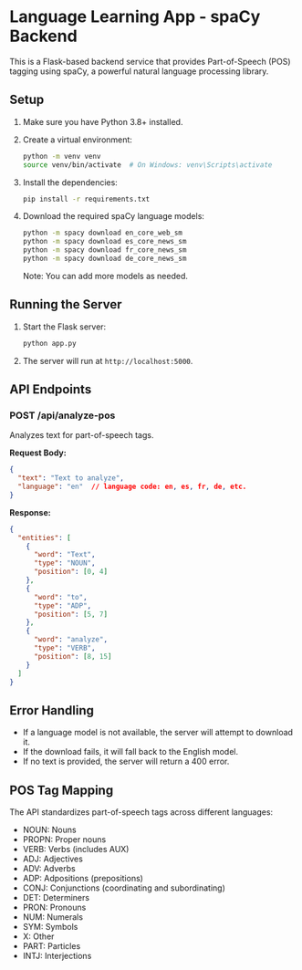 # Language Learning App - spaCy Backend

This is a Flask-based backend service that provides Part-of-Speech (POS) tagging using spaCy, a powerful natural language processing library.

## Setup

1. Make sure you have Python 3.8+ installed.

2. Create a virtual environment:
   ```bash
   python -m venv venv
   source venv/bin/activate  # On Windows: venv\Scripts\activate
   ```

3. Install the dependencies:
   ```bash
   pip install -r requirements.txt
   ```

4. Download the required spaCy language models:
   ```bash
   python -m spacy download en_core_web_sm
   python -m spacy download es_core_news_sm
   python -m spacy download fr_core_news_sm
   python -m spacy download de_core_news_sm
   ```
   Note: You can add more models as needed.

## Running the Server

1. Start the Flask server:
   ```bash
   python app.py
   ```

2. The server will run at `http://localhost:5000`.

## API Endpoints

### POST /api/analyze-pos

Analyzes text for part-of-speech tags.

**Request Body:**
```json
{
  "text": "Text to analyze",
  "language": "en"  // language code: en, es, fr, de, etc.
}
```

**Response:**
```json
{
  "entities": [
    {
      "word": "Text",
      "type": "NOUN",
      "position": [0, 4]
    },
    {
      "word": "to",
      "type": "ADP",
      "position": [5, 7]
    },
    {
      "word": "analyze",
      "type": "VERB",
      "position": [8, 15]
    }
  ]
}
```

## Error Handling

- If a language model is not available, the server will attempt to download it.
- If the download fails, it will fall back to the English model.
- If no text is provided, the server will return a 400 error.

## POS Tag Mapping

The API standardizes part-of-speech tags across different languages:

- NOUN: Nouns
- PROPN: Proper nouns
- VERB: Verbs (includes AUX)
- ADJ: Adjectives
- ADV: Adverbs
- ADP: Adpositions (prepositions)
- CONJ: Conjunctions (coordinating and subordinating)
- DET: Determiners
- PRON: Pronouns
- NUM: Numerals
- SYM: Symbols
- X: Other
- PART: Particles
- INTJ: Interjections 